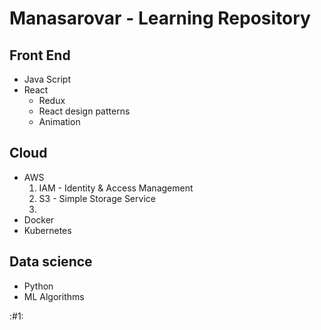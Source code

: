 # Manasarovar - Learning Repository

## Front End
* Java Script
* React
  * Redux
  * React design patterns
  * Animation

## Cloud
* AWS
  1. IAM - Identity & Access Management
  2. S3 - Simple Storage Service
  3. 
* Docker
* Kubernetes

## Data science
* Python
* ML Algorithms

:#1:
